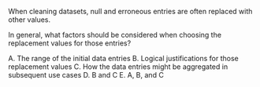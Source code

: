 When cleaning datasets, null and erroneous entries are often replaced with other values. 

In general, what factors should be considered when choosing the replacement values for those entries?


A. The range of the initial data entries
B. Logical justifications for those replacement values
C. How the data entries might be aggregated in subsequent use cases
D. B and C
E. A, B, and C